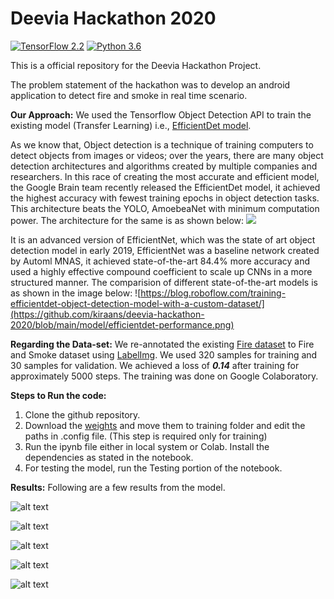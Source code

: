 # Deevia Hackathon 2020 

[![TensorFlow 2.2](https://img.shields.io/badge/TensorFlow-2.2-FF6F00?logo=tensorflow)](https://github.com/tensorflow/tensorflow/releases/tag/v2.2.0)
[![Python 3.6](https://img.shields.io/badge/Python-3.6-3776AB)](https://www.python.org/downloads/release/python-360/)

This is a official repository for the Deevia Hackathon Project.

The problem statement of the hackathon was to develop an android application to detect fire and smoke in real time scenario.

**Our Approach:** We used the Tensorflow Object Detection API to train the existing model (Transfer Learning) i.e., [EfficientDet model](http://download.tensorflow.org/models/object_detection/tf2/20200711/efficientdet_d0_coco17_tpu-32.tar.gz).

As we know that, Object detection is a technique of training computers to detect objects from images or videos; over the years, there are many object detection architectures and algorithms created by multiple companies and researchers. In this race of creating the most accurate and efficient model, the Google Brain team recently released the EfficientDet model, it achieved the highest accuracy with fewest training epochs in object detection tasks. This architecture beats the YOLO, AmoebeaNet with minimum computation power. The architecture for the same is as shown below:
![](https://1.bp.blogspot.com/-MQO5qKuTT8c/XpdE8_IwpsI/AAAAAAAAFtg/mSjhF2ws5FYxwcHN6h9_l5DqYzQlNYJwwCLcBGAsYHQ/s1600/image1.png)

It is an advanced version of EfficientNet, which was the state of art object detection model in early 2019, EfficientNet was a baseline network created by Automl MNAS, it achieved state-of-the-art 84.4% more accuracy and used a highly effective compound coefficient to scale up CNNs in a more structured manner.
The comparision of different state-of-the-art models is as shown in the image below:
![https://blog.roboflow.com/training-efficientdet-object-detection-model-with-a-custom-dataset/](https://github.com/kiraans/deevia-hackathon-2020/blob/main/model/efficientdet-performance.png)

**Regarding the Data-set:** We re-annotated the existing [Fire dataset](https://github.com/OlafenwaMoses/FireNET/releases/download/v1.0/fire-dataset.zip) to Fire and Smoke dataset using [LabelImg](https://github.com/tzutalin/labelImg). We used 320 samples for training and 30 samples for validation. 
We achieved a loss of ***0.14*** after training for approximately 5000 steps. The training was done on Google Colaboratory.

**Steps to Run the code:**
1. Clone the github repository.
2. Download the [weights](http://download.tensorflow.org/models/object_detection/tf2/20200711/efficientdet_d0_coco17_tpu-32.tar.gz) and move them to training folder and edit the paths in .config file. (This step is required only for training)
3. Run the ipynb file either in local system or Colab. Install the dependencies as stated in the notebook.
4. For testing the model, run the Testing portion of the notebook.

**Results:**
Following are a few results from the model.

![alt text](https://github.com/kiraans/deevia-hackathon-2020/blob/main/result-images/download%20(1).png "Results")

![alt text](https://github.com/kiraans/deevia-hackathon-2020/blob/main/result-images/download%20(3).png "Results")

![alt text](https://github.com/kiraans/deevia-hackathon-2020/blob/main/result-images/download%20(15).png "Results")

![alt text](https://github.com/kiraans/deevia-hackathon-2020/blob/main/result-images/download%20(6).png "Results")

![alt text](https://github.com/kiraans/deevia-hackathon-2020/blob/main/result-images/download%20(28).png "Results")

